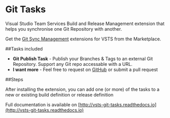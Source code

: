 # Git Tasks

Visual Studio Team Services Build and Release Management extension that helps you synchronise one Git Repository with another. 

Get the [Git Sync Management](https://marketplace.visualstudio.com/items?itemName=nkdagility.gittasks) extensions for VSTS from the Marketplace.

##Tasks included

- **Git Publish Task** - Publish your Branches & Tags to an external Git Repository. Support any Git repo accessable with a URL.
- **I want more** - Feel free to request on [GitHub](https://github.com/nkdAgility/vsts-git-tasks) or submit a pull request

##Steps

After installing the extension, you can add one (or more) of the tasks to a new or existing build definition or release definition

Full documentation is available on [http://vsts-git-tasks.readthedocs.io](http://vsts-git-tasks.readthedocs.io)